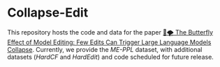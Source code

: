 # Collapse-Edit
This repository hosts the code and data for the paper [🦋🌪️ The Butterfly Effect of Model Editing: Few Edits Can Trigger Large Language Models Collapse](https://arxiv.org/abs/2402.09656). Currently, we provide the *ME-PPL* dataset, with additional datasets (*HardCF* and *HardEdit*) and code scheduled for future release.
